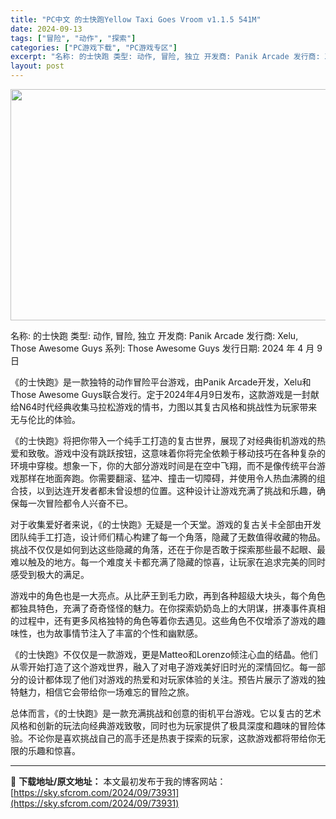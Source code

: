 ```yaml
---
title: "PC中文 的士快跑Yellow Taxi Goes Vroom v1.1.5 541M"
date: 2024-09-13
tags: ["冒险", "动作", "探索"]
categories: ["PC游戏下载", "PC游戏专区"]
excerpt: "名称: 的士快跑 类型: 动作, 冒险, 独立 开发商: Panik Arcade 发行商: Xelu, Those Awesome Guys 系列: Those Awesome Guys 发行日期: 2024 年 4 月 9 日 《的士快跑》是一款独特的动作冒险平台游戏，由Panik Arcade&hellip;"
layout: post
---
```


<img class="aligncenter size-full wp-image-73932" src="https://sky.sfcrom.com/wp-content/uploads/2024/09/2024091302505742.webp" alt="" width="660" height="370" />

名称: 的士快跑
类型: 动作, 冒险, 独立
开发商: Panik Arcade
发行商: Xelu, Those Awesome Guys
系列: Those Awesome Guys
发行日期: 2024 年 4 月 9 日

《的士快跑》是一款独特的动作冒险平台游戏，由Panik Arcade开发，Xelu和Those Awesome Guys联合发行。定于2024年4月9日发布，这款游戏是一封献给N64时代经典收集马拉松游戏的情书，力图以其复古风格和挑战性为玩家带来无与伦比的体验。

《的士快跑》将把你带入一个纯手工打造的复古世界，展现了对经典街机游戏的热爱和致敬。游戏中没有跳跃按钮，这意味着你将完全依赖于移动技巧在各种复杂的环境中穿梭。想象一下，你的大部分游戏时间是在空中飞翔，而不是像传统平台游戏那样在地面奔跑。你需要翻滚、猛冲、撞击一切障碍，并使用令人热血沸腾的组合技，以到达连开发者都未曾设想的位置。这种设计让游戏充满了挑战和乐趣，确保每一次冒险都令人兴奋不已。

对于收集爱好者来说，《的士快跑》无疑是一个天堂。游戏的复古关卡全部由开发团队纯手工打造，设计师们精心构建了每一个角落，隐藏了无数值得收藏的物品。挑战不仅仅是如何到达这些隐藏的角落，还在于你是否敢于探索那些最不起眼、最难以触及的地方。每一个难度关卡都充满了隐藏的惊喜，让玩家在追求完美的同时感受到极大的满足。

游戏中的角色也是一大亮点。从比萨王到毛力欧，再到各种超级大块头，每个角色都独具特色，充满了奇奇怪怪的魅力。在你探索奶奶岛上的大阴谋，拼凑事件真相的过程中，还有更多风格独特的角色等着你去遇见。这些角色不仅增添了游戏的趣味性，也为故事情节注入了丰富的个性和幽默感。

《的士快跑》不仅仅是一款游戏，更是Matteo和Lorenzo倾注心血的结晶。他们从零开始打造了这个游戏世界，融入了对电子游戏美好旧时光的深情回忆。每一部分的设计都体现了他们对游戏的热爱和对玩家体验的关注。预告片展示了游戏的独特魅力，相信它会带给你一场难忘的冒险之旅。

总体而言，《的士快跑》是一款充满挑战和创意的街机平台游戏。它以复古的艺术风格和创新的玩法向经典游戏致敬，同时也为玩家提供了极具深度和趣味的冒险体验。不论你是喜欢挑战自己的高手还是热衷于探索的玩家，这款游戏都将带给你无限的乐趣和惊喜。

---
📖 **下载地址/原文地址：** 本文最初发布于我的博客网站：[https://sky.sfcrom.com/2024/09/73931](https://sky.sfcrom.com/2024/09/73931)
